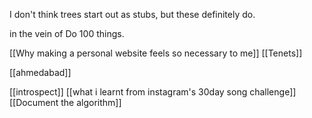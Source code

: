 I don't think trees start out as stubs, but these definitely do. 

in the vein of Do 100 things.

[[Why making a personal website feels so necessary to me]]
[[Tenets]]


[[ahmedabad]]


[[introspect]] 
[[what i learnt from instagram's 30day song challenge]]
[[Document the algorithm]]
